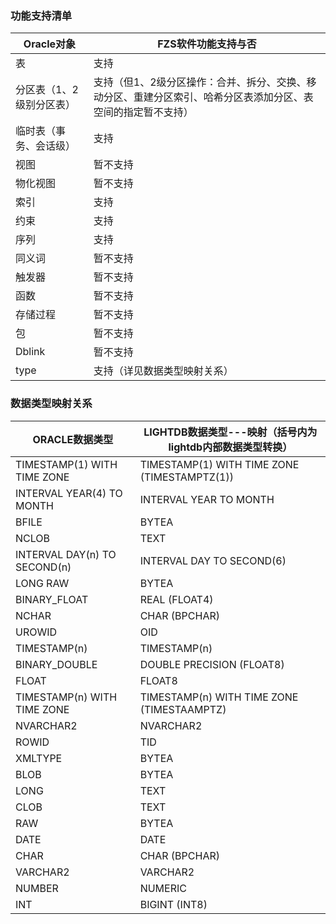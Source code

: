 ### 功能支持清单

| Oracle对象               	| FZS软件功能支持与否                                          	|
| ------------------------ 	| ------------------------------------------------------------ 	|
| 表                       	| 支持                                                         	|
| 分区表（1、2级别分区表） 	| 支持（但1、2级分区操作：合并、拆分、交换、移动分区、重建分区索引、哈希分区表添加分区、表空间的指定暂不支持） |
| 临时表（事务、会话级）   	| 支持                                                     	|
| 视图                     	| 暂不支持                                                     	|
| 物化视图                 	| 暂不支持                                                     	|
| 索引                     	| 支持                                                         	|
| 约束                     	| 支持                                                         	|
| 序列                     	| 支持                                                         	|
| 同义词                   	| 暂不支持                                                     	|
| 触发器                   	| 暂不支持                                                     	|
| 函数                     	| 暂不支持                                                     	|
| 存储过程                 	| 暂不支持                                                     	|
| 包                       	| 暂不支持                                                     	|
| Dblink                   	| 暂不支持                                                     	|
| type                     	| 支持（详见数据类型映射关系）                                 	|

### 数据类型映射关系

| ORACLE数据类型                	| LIGHTDB数据类型---映射（括号内为lightdb内部数据类型转换）	|
| ---------------------------- 	| ----------------------------------------------------- |
| TIMESTAMP(1) WITH TIME ZONE  	| TIMESTAMP(1) WITH TIME ZONE  		(TIMESTAMPTZ(1))    |
| INTERVAL YEAR(4) TO MONTH    	| INTERVAL YEAR TO MONTH                                |
| BFILE                        	| BYTEA                                                 |
| NCLOB                        	| TEXT                                                  |
| INTERVAL DAY(n) TO SECOND(n) 	| INTERVAL DAY TO SECOND(6)                             |
| LONG RAW                     	| BYTEA                                                 |
| BINARY_FLOAT                 	| REAL   							(FLOAT4)            |
| NCHAR                        	| CHAR 								(BPCHAR)            |
| UROWID                       	| OID                                                   |
| TIMESTAMP(n)                 	| TIMESTAMP(n)                                          |
| BINARY_DOUBLE                	| DOUBLE PRECISION					(FLOAT8)            |
| FLOAT                        	| FLOAT8                                                |
| TIMESTAMP(n) WITH TIME ZONE  	| TIMESTAMP(n) WITH TIME ZONE    	(TIMESTAAMPTZ)      |
| NVARCHAR2                    	| NVARCHAR2                                             |
| ROWID                        	| TID                                                   |
| XMLTYPE                      	| BYTEA                                                 |
| BLOB                         	| BYTEA                                                 |
| LONG                         	| TEXT                                                  |
| CLOB                         	| TEXT                                                  |
| RAW                          	| BYTEA                                                 |
| DATE                         	| DATE                                                  |
| CHAR                         	| CHAR    							(BPCHAR)            |
| VARCHAR2                     	| VARCHAR2                                              |
| NUMBER                       	| NUMERIC                                               |
| INT                          	| BIGINT   						 	(INT8)              |
